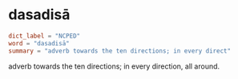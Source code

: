 # dasadisā

``` toml
dict_label = "NCPED"
word = "dasadisā"
summary = "adverb towards the ten directions; in every direct"
```

adverb towards the ten directions; in every direction, all around.

